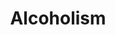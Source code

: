 ---
title: Alcoholism
longTitle: 'Alcoholism'
tags:
- gccommon
french:
- "[[Alcoolisme]]"
usedFor:
- "[[Alcohol abuse]]"
- "[[Alcohol addiction]]"
- "[[Substance abuse]]"
---